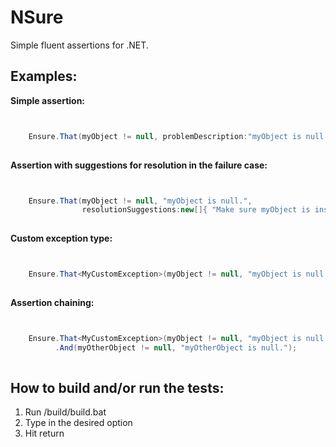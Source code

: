 NSure
=====

Simple fluent assertions for .NET.

Examples:
--------
**Simple assertion:**

```C#


	Ensure.That(myObject != null, problemDescription:"myObject is null.");
	
```

**Assertion with suggestions for resolution in the failure case:**

```C#


	Ensure.That(myObject != null, "myObject is null.",
				resolutionSuggestions:new[]{ "Make sure myObject is instantiated.", "Go make some more coffee." });
				
```

**Custom exception type:**

```C#


	Ensure.That<MyCustomException>(myObject != null, "myObject is null.");
	
```

**Assertion chaining:**

```C#


	Ensure.That<MyCustomException>(myObject != null, "myObject is null.")
		  .And(myOtherObject != null, "myOtherObject is null.");
	
```

How to build and/or run the tests:
--------

1. Run /build/build.bat
1. Type in the desired option
1. Hit return